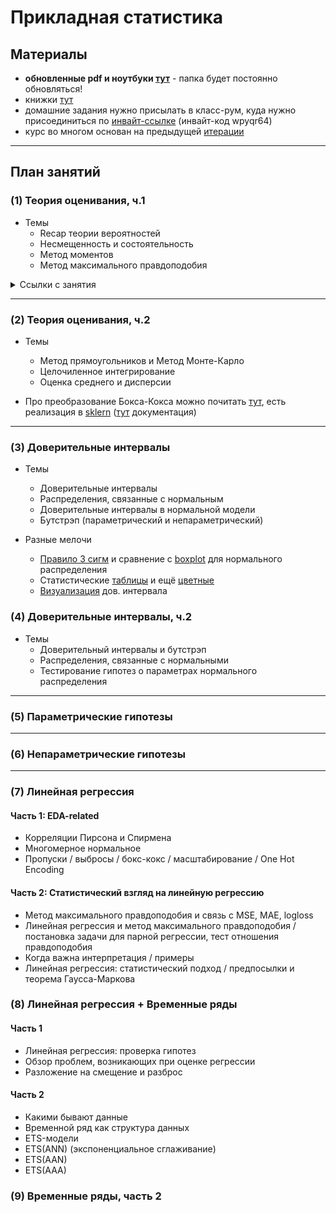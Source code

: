 # Прикладная статистика

## Материалы
- **обновленные pdf и ноутбуки [тут](https://drive.google.com/drive/folders/16j9iEUCET_xU7ZCGCpk2g9j3MAHODxPO?usp=sharing)** -  папка будет постоянно обновляться!
- книжки [тут](https://drive.google.com/open?id=16POMhfOKoJ2yOn0FvBvgK79FrhwV3fXL&authuser=allen.ilya%40gmail.com&usp=drive_fs)
- домашние задания нужно присылать в класс-рум, куда нужно присоединиться по [инвайт-ссылке](https://classroom.google.com/c/NDA4MzM3Nzk3MjQ2?cjc=wpyqr64) (инвайт-код wpyqr64)
- курс во многом основан на предыдущей [итерации](http://iosipoi.com/teaching/applied-statistics-3/)

---

## План занятий
### (1) Теория оценивания, ч.1
- Темы
	- Recap теории вероятностей
	- Несмещенность и состоятельность
	- Метод моментов
	- Метод максимального правдоподобия

<details>
	<summary> Ссылки с занятия</summary>

- Про начальный и центральный момент можно посмотреть:
	- В русской ([here](https://ru.wikipedia.org/wiki/%D0%9C%D0%BE%D0%BC%D0%B5%D0%BD%D1%82%D1%8B_%D1%81%D0%BB%D1%83%D1%87%D0%B0%D0%B9%D0%BD%D0%BE%D0%B9_%D0%B2%D0%B5%D0%BB%D0%B8%D1%87%D0%B8%D0%BD%D1%8B)) вики есть четкий пример, когда какой момент нужен и что показывает
	- В английской ([here](https://en.wikipedia.org/wiki/Moment_(mathematics))) есть похожая таблица
	- В статье про центральный ([here](https://en.wikipedia.org/wiki/Central_moment)) есть пара трюков для подсчетов (если вдруг интересно)


	
	

	
- Про эти 2 момента, думаю, все всё знают
	- 1 - Мат. ожидание / [Expectation](https://en.wikipedia.org/wiki/Expected_value) - 1ый начальный
	- 2 - Дисперсия / [variance](https://en.wikipedia.org/wiki/Variance) - 2ой центральный
- Про эти 2 можно почитать и посмотреть картинки
	- 3 - Асимметрия / скошенность влево-вправо / [Skewness](https://en.wikipedia.org/wiki/Skewness) - считается через 3ий начальный
	
	
	- 4 - Эксцесс / островершинность / [Kurtosis](https://en.wikipedia.org/wiki/Kurtosis) - считается через 4ый начальный

- Интерактивные картинки с занятия
	- [Тут](https://seeing-theory.brown.edu/basic-probability/index.html#section2) демонстрация ЗБЧ
	- [Тут](https://seeing-theory.brown.edu/probability-distributions/index.html#section2) визуализация функций плотности и распределения
	- Вообще рекомендую [все](https://seeing-theory.brown.edu/index.html#secondPage) главы на сайты полистать, там много интересных визуализаций из тер.вера и статистики
</details>
	

---

### (2) Теория оценивания, ч.2
- Темы
	- Метод прямоугольников и Метод Монте-Карло
	- Целочиленное интегрирование
	- Оценка среднего и дисперсии

- Про преобразование Бокса-Кокса можно почитать [тут](http://www.machinelearning.ru/wiki/index.php?title=%D0%9C%D0%B5%D1%82%D0%BE%D0%B4_%D0%91%D0%BE%D0%BA%D1%81%D0%B0-%D0%9A%D0%BE%D0%BA%D1%81%D0%B0), есть реализация в [sklern](https://scikit-learn.org/stable/modules/preprocessing.html#mapping-to-a-gaussian-distribution) ([тут](https://scikit-learn.org/stable/modules/generated/sklearn.preprocessing.power_transform.html) документация)


---

### (3) Доверительные интервалы
- Темы
	- Доверительные интервалы
	- Распределения, связанные с нормальным
	- Доверительные интервалы в нормальной модели
	- Бутстрэп (параметрический и непараметрический)

- Разные мелочи
	- [Правило 3 сигм](https://miro.medium.com/max/1400/1*IZ2II2HYKeoMrdLU5jW6Dw.png) и сравнение с [boxplot](https://i.stack.imgur.com/lZ61D.png) для нормального распределения
	- Статистические [таблицы](https://github.com/bdemeshev/pr201/raw/master/stat_tables/e2_pro_tables.pdf) и ещё [цветные](http://www.stat.purdue.edu/~jtroisi/STAT350Spring2015/tables/)
	- [Визуализация](https://seeing-theory.brown.edu/frequentist-inference/index.html#section2) дов. интервала

### (4) Доверительные интервалы, ч.2
- Темы
	- Доверительный интервалы и бутстрэп
	- Распределения, связанные с нормальными
	- Тестирование гипотез о параметрах нормального распределения

--- 

### (5) Параметрические гипотезы

---
### (6) Непараметрические гипотезы

---
### (7) Линейная регрессия
#### Часть 1: EDA-related
- Корреляции Пирсона и Спирмена
- Многомерное нормальное
- Пропуски / выбросы / бокс-кокс / масштабирование / One Hot Encoding

#### Часть 2: Статистический взгляд на линейную регрессию
- Метод максимального правдоподобия и связь с MSE, MAE, logloss
- Линейная регрессия и метод максимального правдоподобия / постановка задачи для парной регрессии, тест отношения правдоподобия
- Когда важна интерпретация / примеры
- Линейная регрессия: статистический подход / предпосылки и теорема Гаусса-Маркова


### (8) Линейная регрессия + Временные ряды
#### Часть 1
- Линейная регрессия: проверка гипотез
- Обзор проблем, возникающих при оценке регрессии
- Разложение на смещение и разброс

####  Часть 2
- Какими бывают данные
- Временной ряд как структура данных
- ETS-модели
- ETS(ANN) (экспоненциальное сглаживание)
- ETS(AAN)
- ETS(AAA)

### (9) Временные ряды, часть 2

